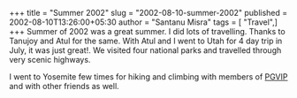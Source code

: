 +++
title = "Summer 2002"
slug = "2002-08-10-summer-2002"
published = 2002-08-10T13:26:00+05:30
author = "Santanu Misra"
tags = [ "Travel",]
+++
Summer of 2002 was a great summer. I did lots of travelling. Thanks toTanujoy and Atul for the same. With Atul and I went to Utah for 4 daytrip in July, it was just great!. We visited four national parks andtravelled through very scenic highways.
I went to Yosemite few times for hiking and climbing with members of[PGVIP](http://www.pgvip.net) and with other friends as well.
